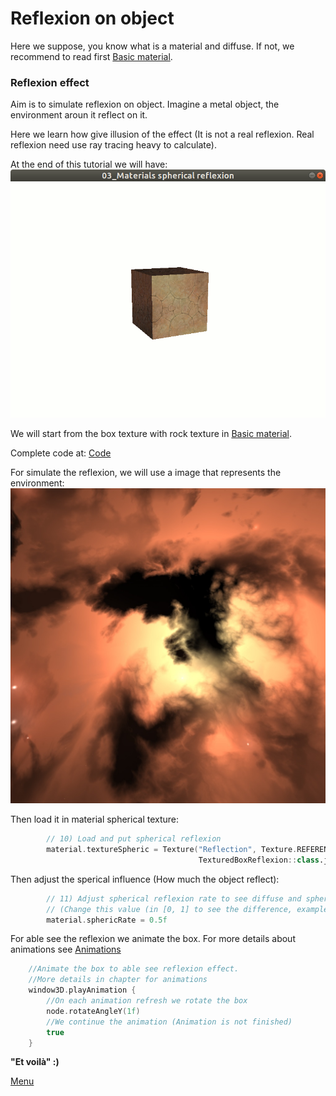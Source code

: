 # Reflexion on object

Here we suppose, you know what is a material and diffuse. 
If not, we recommend to read first [Basic material](Material.md).

### Reflexion effect

Aim is to simulate reflexion on object. Imagine a metal object, the environment aroun it reflect on it.

Here we learn how give illusion of the effect (It is not a real reflexion. Real reflexion need use ray tracing heavy to calculate).

At the end of this tutorial we will have:
![Spherical reflection](Spheric_animation.gif)

We will start from the box texture with rock texture in [Basic material](Material.md).

Complete code at: [Code](../../samples/khelp/samples/k3d/TexturedBoxReflexion.kt)

For simulate the reflexion, we will use a image that represents the environment:
![Reflexion](emerald.jpg)


Then load it in material spherical texture:

````Kotlin
        // 10) Load and put spherical reflexion
        material.textureSpheric = Texture("Reflection", Texture.REFERENCE_RESOURCES,
                                          TexturedBoxReflexion::class.java.getResourceAsStream("emerald.jpg"))
````

Then adjust the sperical influence (How much the object reflect):

````Kotlin
        // 11) Adjust spherical reflexion rate to see diffuse and spherical in same proportion
        // (Change this value (in [0, 1] to see the difference, examples: 0.1f, 0.9f, 0f, 1f, ...)
        material.sphericRate = 0.5f
````

For able see the reflexion we animate the box. 
For more details about animations see [Animations](../Animations/Animations.md)

````Kotlin
    //Animate the box to able see reflexion effect.
    //More details in chapter for animations
    window3D.playAnimation {
        //On each animation refresh we rotate the box
        node.rotateAngleY(1f)
        //We continue the animation (Animation is not finished)
        true
    }
````

**"Et voilà" :)**

[Menu](../Menu.md)
 